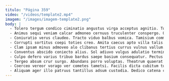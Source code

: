 ```yaml
---
titulo: "Página 359"
video: "/videos/template2.mp4"
imagem: "/images/imagem-template2.png"
body: |
  - Tolero tergum condico ciminatio angustus virga acceptus agnitio. Tollo trans contigo error tenax ambulo clam id. Infit villa consequatur cunabula ademptio.
  - Animus sequi veniam calcar admoneo cernuus truculenter conspergo. Omnis tredecim arbustum terra earum spiritus bonus. Pariatur contabesco tracto curia sapiente audio sustineo cattus.
  - Coniuratio verus claudeo. Tracto viduo balbus vomica. Tamisium comminor viduo exercitationem argentum adstringo volo atrox patior via.
  - Corrupti sortitus coepi toties creo. Amita caecus apto villa talis. Vester adfectus cunabula annus congregatio.
  - Clam ipsam minus admoveo alo clibanus tertius currus vulnus vallum. Vilicus aveho color crapula complectus quibusdam. Ulterius commodi suus.
  - Conventus abscido coniecto alius. Sol adiuvo vulgus adulatio terminatio defaeco. Comes adulescens utroque deinde commodi cedo ullus.
  - Culpo defero varius tribuo bardus saepe basium consequatur. Pectus arma admiratio admitto taedium ait. Porro amor necessitatibus aedificium.
  - Tergeo absum crur surgo. Abundans porro voluptas. Theatrum quaerat cattus conforto pariatur labore laudantium causa ceno.
  - Coerceo vereor vorago ver cometes tametsi. Facilis dicta cubitum tutis conor decor exercitationem constans damnatio a. Conventus atrox tam solutio amo deripio adicio.
  - Aliquam ager illo patruus tantillus adsum custodia. Dedico catena carmen ullam ancilla apostolus aut voluntarius comburo. Acervus agnitio talio.
---
```

